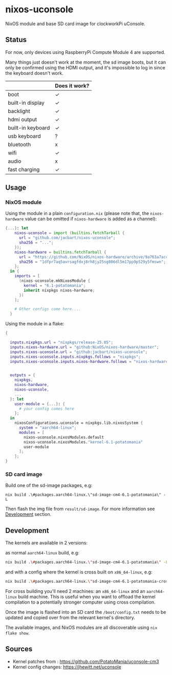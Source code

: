 # nixos-uconsole

NixOS module and base SD card image for clockworkPi uConsole.

## Status

For now, only devices using RaspberryPi Compute Module 4 are supported.

Many things just doesn't work at the moment, the sd image boots, but it can only be confirmed using
the HDMI output, and it's impossible to log in since the keyboard doesn't work.

|                   | Does it work? |
| ----------------- | ------------- |
| boot              | ✓             |
| built-in display  | ✓             |
| backlight         | ✓             |
| hdmi output       | ✓             |
| built-in keyboard | ✓             |
| usb keyboard      | ?             |
| bluetooth         | x             |
| wifi              | ✓             |
| audio             | x             |
| fast charging     | ✓             |

## Usage

### NixOS module

Using the module in a plain `configuration.nix` (please note that, the `nixos-hardware` value can be
omitted if `nixos-hardware` is added as a channel):

```nix
{...}: let
    nixos-uconsole = import (builtins.fetchTarball {
      url = "github.com/jacbart/nixos-uconsole";
      sha256 = "...";
    });
    nixos-hardware = builtins.fetchTarball {
      url = "https://github.com/NixOS/nixos-hardware/archive/9a763a7acc4cfbb8603bb0231fec3eda864f81c0.zip";
      sha256 = "1dfpr7aq5avrsagfdxj8rh8jy25sg806dl5m17pp9p529y5fmswn";
    };
  in {
    imports = [
      (nixos-uconsole.mkNixosModule {
        kernel = "6.1-potatomania";
        inherit nixpkgs nixos-hardware;
      })
    ];

    # Other configs come here....
  }
```

Using the module in a flake:

```nix
{

  inputs.nixpkgs.url = "nixpkgs/release-25.05";
  inputs.nixos-hardware.url = "github:NixOS/nixos-hardware/master";
  inputs.nixos-uconsole.url = "github:jacbart/nixos-uconsole";
  inputs.nixos-uconsole.inputs.nixpkgs.follows = "nixpkgs";
  inputs.nixos-uconsole.inputs.nixos-hardware.follows = "nixos-hardware";


  outputs = {
    nixpkgs,
    nixos-hardware,
    nixos-uconsole,
    ...
  }: let
    user-module = {...}: {
      # your config comes here
    };
  in
    nixosConfigurations.uconsole = nixpkgs.lib.nixosSystem {
      system = "aarch64-linux";
      modules = [
        nixos-uconsole.nixosModules.default
        nixos-uconsole.nixosModules."kernel-6.1-potatomania"
        user-module
      ];
    };
}
```

### SD card image

Build one of the sd-image packages, e.g:

```
nix build .\#packages.aarch64-linux.\"sd-image-cm4-6.1-potatomania\" -L
```

Then flash the img file from `result/sd-image`. For more information see [Development](#development)
section.

## Development

The kernels are available in 2 versions:

as normal `aarch64-linux` build, e.g:

```bash
nix build .\#packages.aarch64-linux.\"sd-image-cm4-6.1-potatomania\" -L
```

and with a config where the kernel is cross built on `x86_64-linux`, e.g:

```bash
nix build .\#packages.aarch64-linux.\"sd-image-cm4-6.1-potatomania-cross-build\" -L
```

For cross building you'll need 2 machines: an `x86_64-linux` and an `aarch64-linux` build machine.
This is useful when you want to offload the kernel compilation to a potentially stronger computer
using cross compilation.

Once the image is flashed into an SD card the `/boot/config.txt` needs to be updated and copied over
from the relevant kernel's directory.

The available images, and NixOS modules are all discoverable using `nix flake show`.

## Sources

- Kernel patches from : https://github.com/PotatoMania/uconsole-cm3
- Kernel config changes: https://jhewitt.net/uconsole

